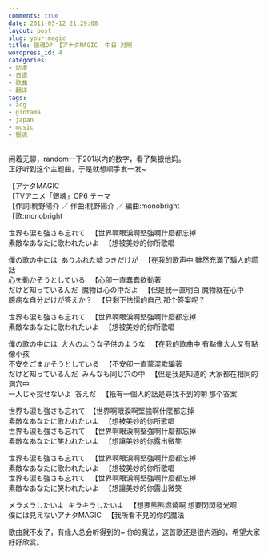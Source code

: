 ```yaml
---
comments: true
date: 2011-03-12 21:29:08
layout: post
slug: your-magic
title: 银魂OP 【アナタMAGIC  中日 对照
wordpress_id: 4
categories:
- 动漫
- 日语
- 歌曲
- 翻译
tags:
- acg
- gintama
- japan
- music
- 银魂
---
```


闲着无聊，random一下201以内的数字，看了集银他妈。  
正好听到这个主题曲，于是就想顺手发一发~

【アナタMAGIC  
【TVアニメ「銀魂」OP6 テーマ  
【作詞:桃野陽介 ／ 作曲:桃野陽介 ／ 編曲:monobright  
【歌:monobright  

世界も涙も強さも忘れて   【世界啊眼淚啊堅強啊什麼都忘掉  
素敵なあなたに歌われたいよ   【想被美妙的你所歌唱

僕の歌の中には  ありふれた嘘つきだけが   【在我的歌声中 雖然充滿了騙人的謊話  
心を動かそうとしている   【心卻一直蠢蠢欲動著  
だけど知っているんだ  魔物は心の中だよ   【但是我一直明白 魔物就在心中  
臆病な自分だけが答えか？   【只剩下怯懦的自己 那个答案呢？

世界も涙も強さも忘れて   【世界啊眼淚啊堅強啊什麼都忘掉  
素敵なあなたに歌われたいよ   【想被美妙的你所歌唱

僕の歌の中には  大人のような子供のような   【在我的歌曲中 有點像大人又有點像小孩  
不安をごまかそうとしている   【不安卻一直蒙混欺騙著  
だけど知っているんだ  みんなも同じ穴の中   【但是我是知道的 大家都在相同的洞穴中  
一人じゃ探せないよ  答えだ   【衹有一個人的話是尋找不到的喲 那个答案

世界も涙も強さも忘れて  【世界啊眼淚啊堅強啊什麼都忘掉  
素敵なあなたに歌われたいよ   【想被美妙的你所歌唱  
世界も涙も強さも忘れて   【世界啊眼淚啊堅強啊什麼都忘掉  
素敵なあなたに笑われたいよ   【想讓美妙的你露出微笑

世界も涙も強さも忘れて   【世界啊眼淚啊堅強啊什麼都忘掉  
素敵なあなたに歌われたいよ   【想被美妙的你所歌唱  
世界も涙も強さも忘れて   【世界啊眼淚啊堅強啊什麼都忘掉  
素敵なあなたに笑われたいよ   【想讓美妙的你露出微笑

メラメラしたいよ  キラキラしたいよ   【想要熊熊燃燒啊 想要閃閃發光啊  
僕には見えないアナタMAGIC   【我所看不見的你的魔法

歌曲就不发了，有缘人总会听得到的~
你的魔法，这首歌还是很内涵的，希望大家好好欣赏。


